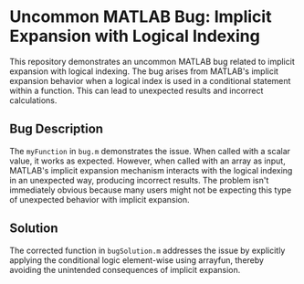 # Uncommon MATLAB Bug: Implicit Expansion with Logical Indexing

This repository demonstrates an uncommon MATLAB bug related to implicit expansion with logical indexing.  The bug arises from MATLAB's implicit expansion behavior when a logical index is used in a conditional statement within a function. This can lead to unexpected results and incorrect calculations.

## Bug Description
The `myFunction` in `bug.m` demonstrates the issue. When called with a scalar value, it works as expected.  However, when called with an array as input, MATLAB's implicit expansion mechanism interacts with the logical indexing in an unexpected way, producing incorrect results. The problem isn't immediately obvious because many users might not be expecting this type of unexpected behavior with implicit expansion. 

## Solution
The corrected function in `bugSolution.m` addresses the issue by explicitly applying the conditional logic element-wise using arrayfun, thereby avoiding the unintended consequences of implicit expansion.
